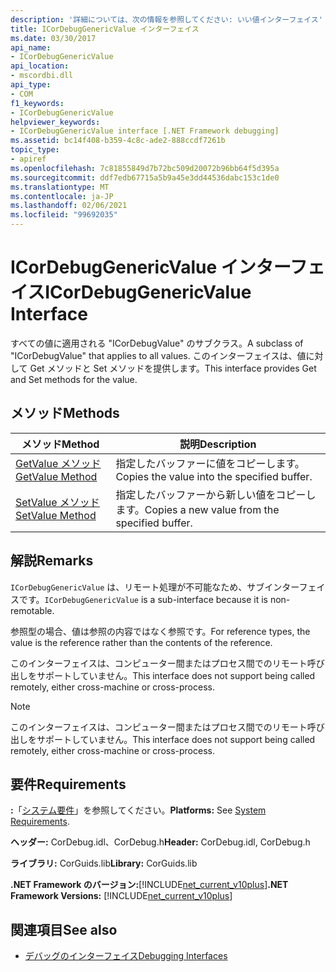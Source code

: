 ```yaml
---
description: '詳細については、次の情報を参照してください: いい値インターフェイス'
title: ICorDebugGenericValue インターフェイス
ms.date: 03/30/2017
api_name:
- ICorDebugGenericValue
api_location:
- mscordbi.dll
api_type:
- COM
f1_keywords:
- ICorDebugGenericValue
helpviewer_keywords:
- ICorDebugGenericValue interface [.NET Framework debugging]
ms.assetid: bc14f408-b359-4c8c-ade2-888ccdf7261b
topic_type:
- apiref
ms.openlocfilehash: 7c81855849d7b72bc509d20072b96bb64f5d395a
ms.sourcegitcommit: ddf7edb67715a5b9a45e3dd44536dabc153c1de0
ms.translationtype: MT
ms.contentlocale: ja-JP
ms.lasthandoff: 02/06/2021
ms.locfileid: "99692035"
---
```

# <a name="icordebuggenericvalue-interface"></a><span data-ttu-id="3ed07-103">ICorDebugGenericValue インターフェイス</span><span class="sxs-lookup"><span data-stu-id="3ed07-103">ICorDebugGenericValue Interface</span></span>

<span data-ttu-id="3ed07-104">すべての値に適用される "ICorDebugValue" のサブクラス。</span><span class="sxs-lookup"><span data-stu-id="3ed07-104">A subclass of "ICorDebugValue" that applies to all values.</span></span> <span data-ttu-id="3ed07-105">このインターフェイスは、値に対して Get メソッドと Set メソッドを提供します。</span><span class="sxs-lookup"><span data-stu-id="3ed07-105">This interface provides Get and Set methods for the value.</span></span>  
  
## <a name="methods"></a><span data-ttu-id="3ed07-106">メソッド</span><span class="sxs-lookup"><span data-stu-id="3ed07-106">Methods</span></span>  
  
|<span data-ttu-id="3ed07-107">メソッド</span><span class="sxs-lookup"><span data-stu-id="3ed07-107">Method</span></span>|<span data-ttu-id="3ed07-108">説明</span><span class="sxs-lookup"><span data-stu-id="3ed07-108">Description</span></span>|  
|------------|-----------------|  
|[<span data-ttu-id="3ed07-109">GetValue メソッド</span><span class="sxs-lookup"><span data-stu-id="3ed07-109">GetValue Method</span></span>](icordebuggenericvalue-getvalue-method.md)|<span data-ttu-id="3ed07-110">指定したバッファーに値をコピーします。</span><span class="sxs-lookup"><span data-stu-id="3ed07-110">Copies the value into the specified buffer.</span></span>|  
|[<span data-ttu-id="3ed07-111">SetValue メソッド</span><span class="sxs-lookup"><span data-stu-id="3ed07-111">SetValue Method</span></span>](icordebuggenericvalue-setvalue-method.md)|<span data-ttu-id="3ed07-112">指定したバッファーから新しい値をコピーします。</span><span class="sxs-lookup"><span data-stu-id="3ed07-112">Copies a new value from the specified buffer.</span></span>|  
  
## <a name="remarks"></a><span data-ttu-id="3ed07-113">解説</span><span class="sxs-lookup"><span data-stu-id="3ed07-113">Remarks</span></span>  

 <span data-ttu-id="3ed07-114">`ICorDebugGenericValue` は、リモート処理が不可能なため、サブインターフェイスです。</span><span class="sxs-lookup"><span data-stu-id="3ed07-114">`ICorDebugGenericValue` is a sub-interface because it is non-remotable.</span></span>  
  
 <span data-ttu-id="3ed07-115">参照型の場合、値は参照の内容ではなく参照です。</span><span class="sxs-lookup"><span data-stu-id="3ed07-115">For reference types, the value is the reference rather than the contents of the reference.</span></span>  
  
 <span data-ttu-id="3ed07-116">このインターフェイスは、コンピューター間またはプロセス間でのリモート呼び出しをサポートしていません。</span><span class="sxs-lookup"><span data-stu-id="3ed07-116">This interface does not support being called remotely, either cross-machine or cross-process.</span></span>  
  
> [!NOTE]
> <span data-ttu-id="3ed07-117">このインターフェイスは、コンピューター間またはプロセス間でのリモート呼び出しをサポートしていません。</span><span class="sxs-lookup"><span data-stu-id="3ed07-117">This interface does not support being called remotely, either cross-machine or cross-process.</span></span>  
  
## <a name="requirements"></a><span data-ttu-id="3ed07-118">要件</span><span class="sxs-lookup"><span data-stu-id="3ed07-118">Requirements</span></span>  

 <span data-ttu-id="3ed07-119">**:**「[システム要件](../../get-started/system-requirements.md)」を参照してください。</span><span class="sxs-lookup"><span data-stu-id="3ed07-119">**Platforms:** See [System Requirements](../../get-started/system-requirements.md).</span></span>  
  
 <span data-ttu-id="3ed07-120">**ヘッダー:** CorDebug.idl、CorDebug.h</span><span class="sxs-lookup"><span data-stu-id="3ed07-120">**Header:** CorDebug.idl, CorDebug.h</span></span>  
  
 <span data-ttu-id="3ed07-121">**ライブラリ:** CorGuids.lib</span><span class="sxs-lookup"><span data-stu-id="3ed07-121">**Library:** CorGuids.lib</span></span>  
  
 <span data-ttu-id="3ed07-122">**.NET Framework のバージョン:**[!INCLUDE[net_current_v10plus](../../../../includes/net-current-v10plus-md.md)]</span><span class="sxs-lookup"><span data-stu-id="3ed07-122">**.NET Framework Versions:** [!INCLUDE[net_current_v10plus](../../../../includes/net-current-v10plus-md.md)]</span></span>  
  
## <a name="see-also"></a><span data-ttu-id="3ed07-123">関連項目</span><span class="sxs-lookup"><span data-stu-id="3ed07-123">See also</span></span>

- [<span data-ttu-id="3ed07-124">デバッグのインターフェイス</span><span class="sxs-lookup"><span data-stu-id="3ed07-124">Debugging Interfaces</span></span>](debugging-interfaces.md)
